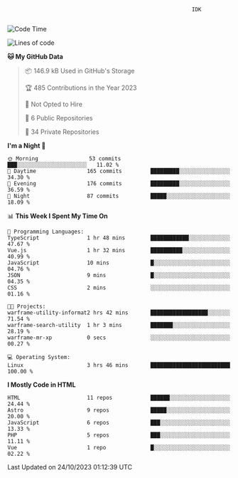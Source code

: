 ```text
                                                          IDK
                                       
```

<!--START_SECTION:waka-->
![Code Time](http://img.shields.io/badge/Code%20Time-77%20hrs%2030%20mins-blue)

![Lines of code](https://img.shields.io/badge/From%20Hello%20World%20I%27ve%20Written-127.3%20thousand%20lines%20of%20code-blue)

**🐱 My GitHub Data** 

> 📦 146.9 kB Used in GitHub's Storage 
 > 
> 🏆 485 Contributions in the Year 2023
 > 
> 🚫 Not Opted to Hire
 > 
> 📜 6 Public Repositories 
 > 
> 🔑 34 Private Repositories 
 > 
**I'm a Night 🦉** 

```text
🌞 Morning                53 commits          ███░░░░░░░░░░░░░░░░░░░░░░   11.02 % 
🌆 Daytime                165 commits         █████████░░░░░░░░░░░░░░░░   34.30 % 
🌃 Evening                176 commits         █████████░░░░░░░░░░░░░░░░   36.59 % 
🌙 Night                  87 commits          █████░░░░░░░░░░░░░░░░░░░░   18.09 % 
```


📊 **This Week I Spent My Time On** 

```text
💬 Programming Languages: 
TypeScript               1 hr 48 mins        ████████████░░░░░░░░░░░░░   47.67 % 
Vue.js                   1 hr 32 mins        ██████████░░░░░░░░░░░░░░░   40.99 % 
JavaScript               10 mins             █░░░░░░░░░░░░░░░░░░░░░░░░   04.76 % 
JSON                     9 mins              █░░░░░░░░░░░░░░░░░░░░░░░░   04.35 % 
CSS                      2 mins              ░░░░░░░░░░░░░░░░░░░░░░░░░   01.16 % 

🐱‍💻 Projects: 
warframe-utility-informat2 hrs 42 mins       ██████████████████░░░░░░░   71.54 % 
warframe-search-utility  1 hr 3 mins         ███████░░░░░░░░░░░░░░░░░░   28.19 % 
warframe-mr-xp           0 secs              ░░░░░░░░░░░░░░░░░░░░░░░░░   00.27 % 

💻 Operating System: 
Linux                    3 hrs 46 mins       █████████████████████████   100.00 % 
```

**I Mostly Code in HTML** 

```text
HTML                     11 repos            ██████░░░░░░░░░░░░░░░░░░░   24.44 % 
Astro                    9 repos             █████░░░░░░░░░░░░░░░░░░░░   20.00 % 
JavaScript               6 repos             ███░░░░░░░░░░░░░░░░░░░░░░   13.33 % 
PHP                      5 repos             ███░░░░░░░░░░░░░░░░░░░░░░   11.11 % 
Vue                      1 repo              █░░░░░░░░░░░░░░░░░░░░░░░░   02.22 % 
```




 Last Updated on 24/10/2023 01:12:39 UTC
<!--END_SECTION:waka-->
